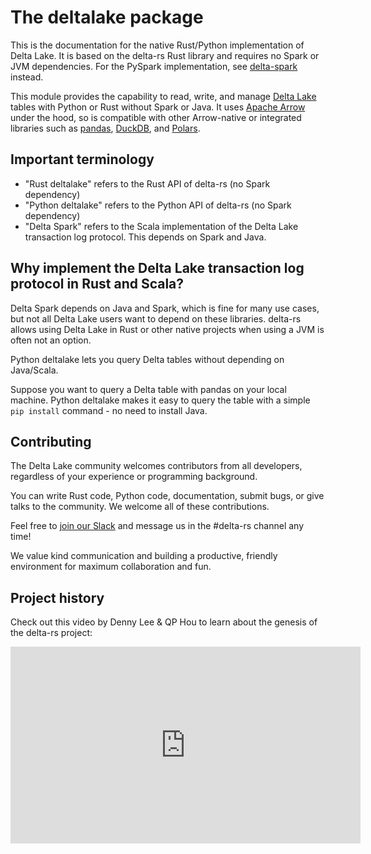 # The deltalake package

This is the documentation for the native Rust/Python implementation of Delta Lake. It is based on the delta-rs Rust library and requires no Spark or JVM dependencies. For the PySpark implementation, see [delta-spark](https://docs.delta.io/latest/api/python/spark/index.html) instead.

This module provides the capability to read, write, and manage [Delta Lake](https://delta.io/) tables with Python or Rust without Spark or Java. It uses [Apache Arrow](https://arrow.apache.org/) under the hood, so is compatible with other Arrow-native or integrated libraries such as [pandas](https://pandas.pydata.org/), [DuckDB](https://duckdb.org/), and [Polars](https://www.pola.rs/).

## Important terminology

* "Rust deltalake" refers to the Rust API of delta-rs (no Spark dependency)
* "Python deltalake" refers to the Python API of delta-rs (no Spark dependency)
* "Delta Spark" refers to the Scala implementation of the Delta Lake transaction log protocol.  This depends on Spark and Java.

## Why implement the Delta Lake transaction log protocol in Rust and Scala?

Delta Spark depends on Java and Spark, which is fine for many use cases, but not all Delta Lake users want to depend on these libraries.  delta-rs allows using Delta Lake in Rust or other native projects when using a JVM is often not an option.

Python deltalake lets you query Delta tables without depending on Java/Scala.

Suppose you want to query a Delta table with pandas on your local machine.  Python deltalake makes it easy to query the table with a simple `pip install` command - no need to install Java.

## Contributing

The Delta Lake community welcomes contributors from all developers, regardless of your experience or programming background.

You can write Rust code, Python code, documentation, submit bugs, or give talks to the community.  We welcome all of these contributions.

Feel free to [join our Slack](https://go.delta.io/slack) and message us in the #delta-rs channel any time!

We value kind communication and building a productive, friendly environment for maximum collaboration and fun.

## Project history

Check out this video by Denny Lee & QP Hou to learn about the genesis of the delta-rs project:

<iframe width="560" height="315" src="https://www.youtube.com/embed/ZQdEdifcBh8?si=ytGW7FB-kwl6VqsV" title="YouTube video player" frameborder="0" allow="accelerometer; autoplay; clipboard-write; encrypted-media; gyroscope; picture-in-picture; web-share" allowfullscreen></iframe>
